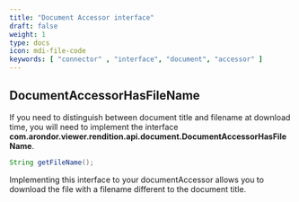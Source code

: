 ```yaml
---
title: "Document Accessor interface"
draft: false
weight: 1
type: docs
icon: mdi-file-code
keywords: [ "connector" , "interface", "document", "accessor" ]
---
```


## DocumentAccessorHasFileName

If you need to distinguish between document title and filename at download time, you will need to implement
the interface **com.arondor.viewer.rendition.api.document.DocumentAccessorHasFileName**.

```java
String getFileName();
```

Implementing this interface to your documentAccessor allows you to download the file with a filename different to the document title.